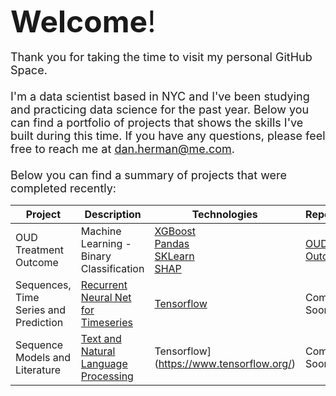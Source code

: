 <font size="8">**Welcome**!</font><br>
<br>
<font size="4">Thank you for taking the time to visit my personal GitHub Space. <br>
<br>
I'm a data scientist based in NYC and I've been studying and practicing data science for the past year.
Below you can find a portfolio of projects that shows the skills I've built during this time.  If you have any questions, please feel free to reach me at dan.herman@me.com.<br>
<br>
Below you can find a summary of projects that were completed recently:<br></font>

|Project | Description | Technologies | Repository|
| --- | --- | --- | --- |
| OUD Treatment Outcome | Machine Learning - Binary Classification |[XGBoost](https://xgboost.readthedocs.io/en/stable/index.html)<br>[Pandas](https://pandas.pydata.org/docs/user_guide/index.html)<br>[SKLearn](https://scikit-learn.org/stable/)<br>[SHAP](https://shap.readthedocs.io/en/latest/) | [OUD Outcome](https://github.com/DanHerman212/oud_treatment_outcome)
| Sequences, Time Series and Prediction |[Recurrent Neural Net for Timeseries](https://www.tensorflow.org/tutorials/structured_data/time_series) | [Tensorflow](https://www.tensorflow.org/) | Coming Soon...|
| Sequence Models and Literature | [Text and Natural Language Processing](https://www.tensorflow.org/tutorials/text)| Tensorflow](https://www.tensorflow.org/) | Coming Soon...|